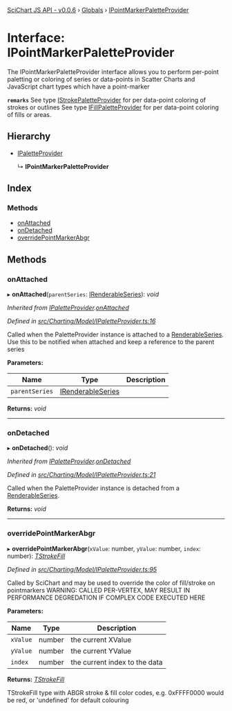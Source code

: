 [SciChart JS API - v0.0.6](../README.md) › [Globals](../globals.md) › [IPointMarkerPaletteProvider](ipointmarkerpaletteprovider.md)

# Interface: IPointMarkerPaletteProvider

The IPointMarkerPaletteProvider interface allows you to perform per-point paletting or coloring of series or data-points
in Scatter Charts and JavaScript chart types which have a point-marker

**`remarks`** 
See type [IStrokePaletteProvider](istrokepaletteprovider.md) for per data-point coloring of strokes or outlines
See type [IFillPaletteProvider](ifillpaletteprovider.md) for per data-point coloring of fills or areas.

## Hierarchy

* [IPaletteProvider](ipaletteprovider.md)

  ↳ **IPointMarkerPaletteProvider**

## Index

### Methods

* [onAttached](ipointmarkerpaletteprovider.md#onattached)
* [onDetached](ipointmarkerpaletteprovider.md#ondetached)
* [overridePointMarkerAbgr](ipointmarkerpaletteprovider.md#overridepointmarkerabgr)

## Methods

###  onAttached

▸ **onAttached**(`parentSeries`: [IRenderableSeries](irenderableseries.md)): *void*

*Inherited from [IPaletteProvider](ipaletteprovider.md).[onAttached](ipaletteprovider.md#onattached)*

*Defined in [src/Charting/Model/IPaletteProvider.ts:16](https://github.com/ABTSoftware/SciChart.Dev/blob/34ff3115c2/Web/src/SciChart/src/Charting/Model/IPaletteProvider.ts#L16)*

Called when the PaletteProvider instance is attached to a [RenderableSeries](../classes/baserenderableseries.md).
Use this to be notified when attached and keep a reference to the parent series

**Parameters:**

Name | Type | Description |
------ | ------ | ------ |
`parentSeries` | [IRenderableSeries](irenderableseries.md) |   |

**Returns:** *void*

___

###  onDetached

▸ **onDetached**(): *void*

*Inherited from [IPaletteProvider](ipaletteprovider.md).[onDetached](ipaletteprovider.md#ondetached)*

*Defined in [src/Charting/Model/IPaletteProvider.ts:21](https://github.com/ABTSoftware/SciChart.Dev/blob/34ff3115c2/Web/src/SciChart/src/Charting/Model/IPaletteProvider.ts#L21)*

Called when the PaletteProvider instance is detached from a [RenderableSeries](../classes/baserenderableseries.md).

**Returns:** *void*

___

###  overridePointMarkerAbgr

▸ **overridePointMarkerAbgr**(`xValue`: number, `yValue`: number, `index`: number): *[TStrokeFill](../globals.md#tstrokefill)*

*Defined in [src/Charting/Model/IPaletteProvider.ts:95](https://github.com/ABTSoftware/SciChart.Dev/blob/34ff3115c2/Web/src/SciChart/src/Charting/Model/IPaletteProvider.ts#L95)*

Called by SciChart and may be used to override the color of fill/stroke on pointmarkers
WARNING: CALLED PER-VERTEX, MAY RESULT IN PERFORMANCE DEGREDATION IF COMPLEX CODE EXECUTED HERE

**Parameters:**

Name | Type | Description |
------ | ------ | ------ |
`xValue` | number | the current XValue |
`yValue` | number | the current YValue |
`index` | number | the current index to the data |

**Returns:** *[TStrokeFill](../globals.md#tstrokefill)*

TStrokeFill type with ABGR stroke & fill color codes,
e.g. 0xFFFF0000 would be red, or 'undefined' for default colouring
